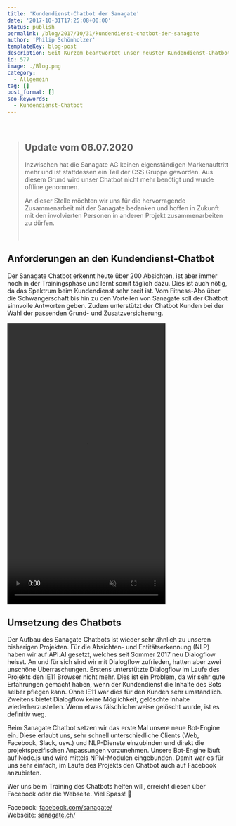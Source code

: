 ```yaml
---
title: 'Kundendienst-Chatbot der Sanagate'
date: '2017-10-31T17:25:08+00:00'
status: publish
permalink: /blog/2017/10/31/kundendienst-chatbot-der-sanagate
author: 'Philip Schönholzer'
templateKey: blog-post
description: Seit Kurzem beantwortet unser neuster Kundendienst-Chatbot einen Teil der Kundenanfragen der Sanagate.
id: 577
image: ./Blog.png
category:
  - Allgemein
tag: []
post_format: []
seo-keywords:
  - Kundendienst-Chatbot
---
```


&nbsp;

> ## Update vom 06.07.2020
>
> Inzwischen hat die Sanagate AG keinen eigenständigen Markenauftritt mehr und ist stattdessen ein Teil der CSS Gruppe geworden. Aus diesem Grund wird unser Chatbot nicht mehr benötigt und wurde offline genommen.
>
> An dieser Stelle möchten wir uns für die hervorragende Zusammenarbeit mit der Sanagate bedanken und hoffen in Zukunft mit den involvierten Personen in anderen Projekt zusammenarbeiten zu dürfen.
>
> &nbsp;

## Anforderungen an den Kundendienst-Chatbot

Der Sanagate Chatbot erkennt heute über 200 Absichten, ist aber immer noch in der Trainingsphase und lernt somit täglich dazu. Dies ist auch nötig, da das Spektrum beim Kundendienst sehr breit ist. Vom Fitness-Abo über die Schwangerschaft bis hin zu den Vorteilen von Sanagate soll der Chatbot sinnvolle Antworten geben. Zudem unterstützt der Chatbot Kunden bei der Wahl der passenden Grund- und Zusatzversicherung.

<video autoplay controls height="640" loop preload="auto" width="360" muted>
  <source src="Sanagate_720p.mp4" type="video/mp4" />
</video>

## Umsetzung des Chatbots

Der Aufbau des Sanagate Chatbots ist wieder sehr ähnlich zu unseren bisherigen Projekten. Für die Absichten- und Entitätserkennung (NLP) haben wir auf API.AI gesetzt, welches seit Sommer 2017 neu Dialogflow heisst. An und für sich sind wir mit Dialogflow zufrieden, hatten aber zwei unschöne Überraschungen. Erstens unterstützte Dialogflow im Laufe des Projekts den IE11 Browser nicht mehr. Dies ist ein Problem, da wir sehr gute Erfahrungen gemacht haben, wenn der Kundendienst die Inhalte des Bots selber pflegen kann. Ohne IE11 war dies für den Kunden sehr umständlich. Zweitens bietet Dialogflow keine Möglichkeit, gelöschte Inhalte wiederherzustellen. Wenn etwas fälschlicherweise gelöscht wurde, ist es definitiv weg.

Beim Sanagate Chatbot setzen wir das erste Mal unsere neue Bot-Engine ein. Diese erlaubt uns, sehr schnell unterschiedliche Clients (Web, Facebook, Slack, usw.) und NLP-Dienste einzubinden und direkt die projektspezifischen Anpassungen vorzunehmen. Unsere Bot-Engine läuft auf Node.js und wird mittels NPM-Modulen eingebunden. Damit war es für uns sehr einfach, im Laufe des Projekts den Chatbot auch auf Facebook anzubieten.

Wer uns beim Training des Chatbots helfen will, erreicht diesen über Facebook oder die Webseite. Viel Spass! 🤖

Facebook: [facebook.com/sanagate/](https://www.facebook.com/sanagate/)  
Webseite: [sanagate.ch/](https://www.sanagate.ch/)
